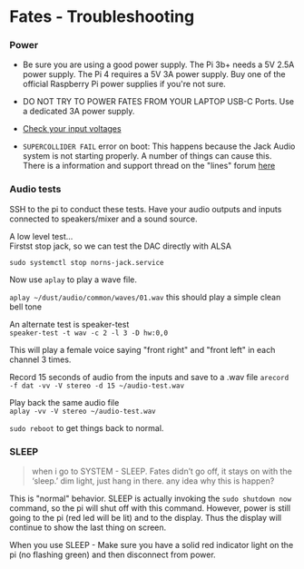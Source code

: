 # Fates - Troubleshooting

### Power
- Be sure you are using a good power supply. The Pi 3b+ needs a 5V 2.5A power supply. The Pi 4 requires a 5V 3A power supply. Buy one of the official Raspberry Pi power supplies if you're not sure.

- DO NOT TRY TO POWER FATES FROM YOUR LAPTOP USB-C Ports. Use a dedicated 3A power supply.  

- [Check your input voltages](hardware/Build.md#tip---test-voltage)

- `SUPERCOLLIDER FAIL` error on boot: This happens because the Jack Audio system is not starting properly. A number of things can cause this. There is a information and support thread on the "lines" forum [here](https://llllllll.co/t/fates-a-diy-norns-dac-board-for-raspberry-pi/22999?u=okyeron)

### Audio tests

SSH to the pi to conduct these tests. Have your audio outputs and inputs connected to speakers/mixer and a sound source.  

A low level test…  
Firstst stop jack, so we can test the DAC directly with ALSA

`sudo systemctl stop norns-jack.service`  

Now use `aplay` to play a wave file.

`aplay ~/dust/audio/common/waves/01.wav`
this should play a simple clean bell tone

An alternate test is speaker-test  
`speaker-test -t wav -c 2 -l 3 -D hw:0,0`

This will play a female voice saying "front right" and "front left" in each channel 3 times. 

Record 15 seconds of audio from the inputs and save to a .wav file 
`arecord -f dat -vv -V stereo -d 15 ~/audio-test.wav`

Play back the same audio file  
`aplay -vv -V stereo ~/audio-test.wav`

`sudo reboot` to get things back to normal. 

### SLEEP

> when i go to SYSTEM - SLEEP. Fates didn’t go off, it stays on with the ‘sleep.’ dim light, just hang in there. any idea why this is happen?

This is "normal" behavior. SLEEP is actually invoking the `sudo shutdown now` command, so the pi will shut off with this command. However, power is still going to the pi (red led will be lit) and to the display. Thus the display will continue to show the last thing on screen.

When you use SLEEP - Make sure you have a solid red indicator light on the pi (no flashing green) and then disconnect from power.

